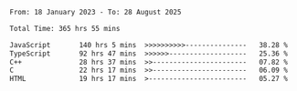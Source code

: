 <!-- ![GitHub metrics](https://metrics.lecoq.io/i-ice-bear) -->  

<!--START_SECTION:waka-->

```txt
From: 18 January 2023 - To: 28 August 2025

Total Time: 365 hrs 55 mins

JavaScript       140 hrs 5 mins  >>>>>>>>>>---------------   38.28 %
TypeScript       92 hrs 47 mins  >>>>>>-------------------   25.36 %
C++              28 hrs 37 mins  >>-----------------------   07.82 %
C                22 hrs 17 mins  >>-----------------------   06.09 %
HTML             19 hrs 17 mins  >------------------------   05.27 %
```

<!--END_SECTION:waka-->
###
